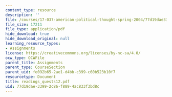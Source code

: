 ```yaml
---
content_type: resource
description: ''
file: /courses/17-037-american-political-thought-spring-2004/77d19dae33992c86f8894ac833f3bd8c_readings_quests12.pdf
file_size: 17211
file_type: application/pdf
hide_download: true
hide_download_original: null
learning_resource_types:
- Assignments
license: https://creativecommons.org/licenses/by-nc-sa/4.0/
ocw_type: OCWFile
parent_title: Assignments
parent_type: CourseSection
parent_uid: fe092b65-2ae1-d4bb-c399-c60b523b10f7
resourcetype: Document
title: readings_quests12.pdf
uid: 77d19dae-3399-2c86-f889-4ac833f3bd8c
---
```

